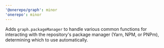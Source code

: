```yaml
---
'@onerepo/graph': minor
'onerepo': minor
---
```


Adds `graph.packageManager` to handle various common functions for interacting with the repository's package manager (Yarn, NPM, or PNPm), determining which to use automatically.
